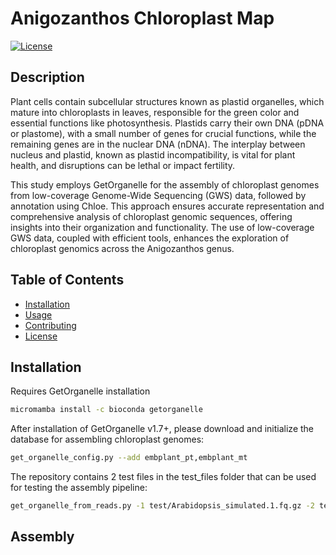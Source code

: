 # Anigozanthos Chloroplast Map

[![License](https://img.shields.io/badge/license-MIT-blue.svg)](LICENSE)

## Description
Plant cells contain subcellular structures known as plastid organelles, which mature into chloroplasts in leaves, responsible for the green color and essential functions like photosynthesis. Plastids carry their own DNA (pDNA or plastome), with a small number of genes for crucial functions, while the remaining genes are in the nuclear DNA (nDNA). The interplay between nucleus and plastid, known as plastid incompatibility, is vital for plant health, and disruptions can be lethal or impact fertility.

This study employs GetOrganelle for the assembly of chloroplast genomes from low-coverage Genome-Wide Sequencing (GWS) data, followed by annotation using Chloe. This approach ensures accurate representation and comprehensive analysis of chloroplast genomic sequences, offering insights into their organization and functionality. The use of low-coverage GWS data, coupled with efficient tools, enhances the exploration of chloroplast genomics across the Anigozanthos genus.

## Table of Contents

- [Installation](#installation)
- [Usage](#usage)
- [Contributing](#contributing)
- [License](#license)

## Installation
Requires GetOrganelle installation
```bash
micromamba install -c bioconda getorganelle
```
After installation of GetOrganelle v1.7+, please download and initialize the database for assembling chloroplast genomes:
```bash
get_organelle_config.py --add embplant_pt,embplant_mt
```

The repository contains 2 test files in the test_files folder that can be used for testing the assembly pipeline:
```bash
get_organelle_from_reads.py -1 test/Arabidopsis_simulated.1.fq.gz -2 test/Arabidopsis_simulated.2.fq.gz -t 1 -o test/Arabidopsis_simulated.plastome -F embplant_pt -R 10
```

## Assembly
